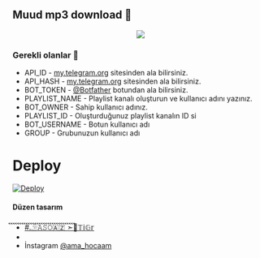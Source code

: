 <h2 align="centre">Muud mp3 download 🎵</h2>

<p align="center">
  <img src="https://telegra.ph//file/4c86190fcbe14428c8c6b.jpg">
</p> 

### Gerekli olanlar 🍭
- API_ID - [my.telegram.org](https://my.telegram.org/auth) sitesinden ala bilirsiniz.
- API_HASH - [my.telegram.org](https://my.telegram.org/auth) sitesinden ala bilirsiniz.
- BOT_TOKEN - [@Botfather](https://t.me/Botfather) botundan ala bilirsiniz. 
- PLAYLIST_NAME - Playlist kanalı oluşturun ve kullanıcı adını yazınız.
- BOT_OWNER - Sahip kullanıcı adınız. 
- PLAYLIST_ID - Oluşturduğunuz playlist kanalın ID si
- BOT_USERNAME - Botun kullanıcı adı
- GROUP - Grubunuzun kullanıcı adı

# Deploy
<a href="https://heroku.com/deploy?template=https://github.com/Zamannismiyev/ASOsongbot">
  <img src="https://www.herokucdn.com/deploy/button.svg" alt="Deploy">
</a>


#### Düzen tasarım
- [#𓄂𝙰𝚂𝙾🇦🇿 ➣ࠩࠩࠩࠩࠩࠩࠩࠩࠩࠩࠩࠩࠩࠩࠩࠩࠩࠩࠩࠩࠩࠩࠩࠩࠩࠩࠩࠩࠩࠩࠩ🦁𝕋𝕚𝔾𝕣](https://t.me/ismiyev95)
- 
- İnstagram [@ama_hocaam](https://instagram.com/ama_hocaam?igshid=YmMyMTA2M2Y=)
